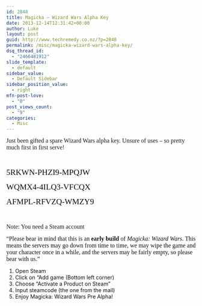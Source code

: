 ```yaml
---
id: 2848
title: Magicka – Wizard Wars Alpha Key
date: 2013-12-14T12:31:42+00:00
author: Luke
layout: post
guid: http://www.techremedy.co.nz/?p=2848
permalink: /misc/magicka-wizard-wars-alpha-key/
dsq_thread_id:
  - "2466481912"
slide_template:
  - default
sidebar_value:
  - Default Sidebar
sidebar_position_value:
  - right
mfn-post-love:
  - "0"
post_views_count:
  - "9"
categories:
  - Misc
---
```

<span style="font-family: Times New Roman;font-size: 12pt">Just been gifted a spare Wizard Wars alpha key. Unsure of uses – so pretty much first in first serve!<br /> </span>

&nbsp;

<span style="font-size: 16pt"><span style="color: #100c0d;font-family: Verdana;background-color: white">5RKWN-PHZI9-MPQJW</span><span style="font-family: Times New Roman"><br /> </span></span>

<span style="color: #100c0d;font-family: Verdana;font-size: 16pt;background-color: white">WQMX4-4ILQ3-VFCQX<br /> </span>

<span style="color: #100c0d;font-family: Verdana;font-size: 16pt;background-color: white">AFMPL-RFVZQ-WMZY9<br /> </span>

&nbsp;

<span style="font-family: Times New Roman;font-size: 12pt">Note: You need a Steam account<br /> </span>

<span style="font-family: Times New Roman;font-size: 12pt"><span style="color: #100c0d;background-color: white">&#8220;Please bear in mind that this is an<strong> early build</strong> of<em> Magicka: Wizard Wars</em>. This means the servers may go down from time to time, we may wipe the game and your character once in a while, and the servers may be fairly empty, so please bear with us.&#8221; </span><br /> </span>

  1. <span style="color: #100c0d;background-color: white">Open Steam </span>
  2. <span style="color: #100c0d;background-color: white">Click on &#8220;Add game (Bottom left corner) </span>
  3. <span style="color: #100c0d;background-color: white">Choose &#8220;Activate a Product on Steam&#8221; </span>
  4. <span style="color: #100c0d;background-color: white">Input steamcode (the one from the mail) </span>
  5. <span style="color: #100c0d;background-color: white">Enjoy Magicka: Wizard Wars Pre Alpha!</span>

&nbsp;